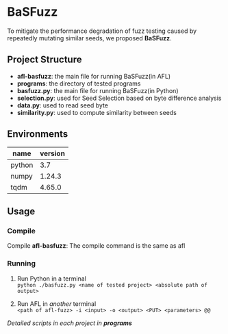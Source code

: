 # BaSFuzz
To mitigate the performance degradation of fuzz testing caused by repeatedly mutating similar seeds, we proposed **BaSFuzz**.

## Project Structure
 * **afl-basfuzz**: the main file for running BaSFuzz(in AFL)
 * **programs**: the directory of tested programs
 * **basfuzz.py**: the main file for running BaSFuzz(in Python)
 * **selection.py**: used for Seed Selection based on byte difference analysis
 * **data.py**: used to read seed byte
 * **similarity.py**: used to compute similarity between seeds

## Environments
| name   | version |
|--------|---------|
| python | 3.7     |
| numpy  | 1.24.3  |
| tqdm   | 4.65.0  |


## Usage

### Compile
Compile **afl-basfuzz**: The compile command is the same as afl

### Running
1. Run Python in a terminal  
`python ./basfuzz.py <name of tested project> <absolute path of output>`  

2. Run AFL in _another_ terminal  
`<path of afl-fuzz> -i <input> -o <output> <PUT> <parameters> @@`


_Detailed scripts in each project in **programs**_